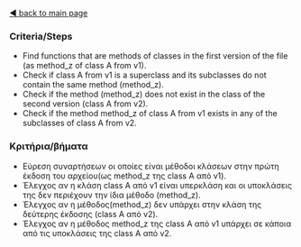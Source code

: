 [◀️ back to main page](../../README.md)
### Criteria/Steps

- Find functions that are methods of classes in the first version of the file (as method_z of class A from v1).
- Check if class A from v1 is a superclass and its subclasses do not contain the same method (method_z).
- Check if the method (method_z) does not exist in the class of the second version (class A from v2).
- Check if the method method_z of class A from v1 exists in any of the subclasses of class A from v2.

### Κριτήρια/βήματα

- Εύρεση συναρτήσεων οι οποίες είναι μέθοδοι κλάσεων στην πρώτη έκδοση του αρχείου(ως method_z της class A από v1).
- Έλεγχος αν η κλάση class A από v1 είναι υπερκλάση και οι υποκλάσεις της δεν περιέχουν την ίδια μέθοδο (method_z).
- Έλεγχος αν η μέθοδος(method_z) δεν υπάρχει στην κλάση της δεύτερης έκδοσης (class A από v2).
- Έλεγχος αν η μέθοδος method_z  της class A από v1 υπάρχει σε κάποια από τις υποκλάσεις της class A από v2.

